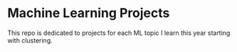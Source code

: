 # Machine Learning Projects
This repo is dedicated to projects for each ML topic I learn this year starting with clustering.
